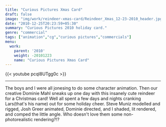 ```yaml
---
title: "Curious Pictures Xmas Card"
draft: false
image: "img/work/reindeer-xmas-card/Reindeer_Xmas_12-23-2010_header.jpg"
date: "2010-12-25T20:23:59+05:30"
summary: "Curious Pictures 2010 holiday card."
genre: "commercial"
tags: ["animation","cg","curious pictures","commercials"]
menu:
  work:
    parent: '2010'
    weight: -20101223
    name: "Curious Pictures Xmas Card"
---
```


{{< youtube pcql8UTgg0c >}}

---

The boys and I were all jonesing to do some character animation. Then our creative Dominie Mahl sneaks up one day with this insanely cute reindeer for a Christmas card! Well all spent a few days and nights cranking Lars(that's his name) out for some holiday cheer. Steve Muniz modelled and rigged, Josh Greer animated, Dominie directed, and I shaded, lit rendered, and comped the little angle. Who doesn't love them some non-photorealistic rendering?!?
